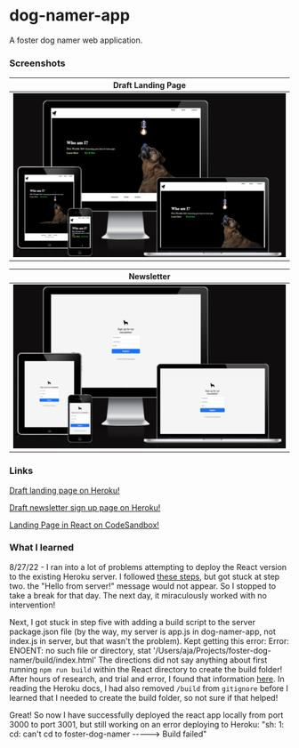# dog-namer-app

A foster dog namer web application.

### Screenshots

|                                                       <b>Draft Landing Page</b>                                                        |
| :------------------------------------------------------------------------------------------------------------------------------------: |
| ![Draft Landing Page](https://github.com/Faraja17/dog-namer-app/blob/main/Screen%20Shot%202022-08-25%20at%202.14.28%20PM.png?raw=true) |

|                                                       <b>Newsletter</b>                                                        |
| :----------------------------------------------------------------------------------------------------------------------------: |
| ![Newsletter](https://github.com/Faraja17/dog-namer-app/blob/main/Screen%20Shot%202022-08-24%20at%201.42.34%20AM.png?raw=true) |

### Links

[Draft landing page on Heroku!](https://foster-dog-namer.herokuapp.com/)

[Draft newsletter sign up page on Heroku!](https://foster-dog-namer.herokuapp.com/signup.html)

[Landing Page in React on CodeSandbox!](https://ngu7fl.csb.app/)

### What I learned

8/27/22 - I ran into a lot of problems attempting to deploy the React version to the existing Heroku server. I followed [these steps](https://www.freecodecamp.org/news/how-to-create-a-react-app-with-a-node-backend-the-complete-guide/), but got stuck at step two. the "Hello from server!" message would not appear. So I stopped to take a break for that day. The next day, it miraculously worked with no intervention!

Next, I got stuck in step five with adding a build script to the server package.json file (by the way, my server is app.js in dog-namer-app, not index.js in server, but that wasn't the problem). Kept getting this error: Error: ENOENT: no such file or directory, stat '/Users/aja/Projects/foster-dog-namer/build/index.html' The directions did not say anything about first running `npm run build` within the React directory to create the build folder! After hours of research, and trial and error, I found that information [here](https://stackoverflow.com/questions/41495658/use-custom-build-output-folder-when-using-create-react-app). In reading the Heroku docs, I had also removed `/build` from `gitignore` before I learned that I needed to create the build folder, so not sure if that helped!

Great! So now I have successfully deployed the react app locally from port 3000 to port 3001, but still working on an error deploying to Heroku: "sh: 1: cd: can't cd to foster-dog-namer
-----> Build failed"
